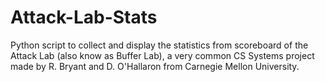 # Attack-Lab-Stats
Python script to collect and display the statistics from scoreboard of the Attack Lab (also know as Buffer Lab), a very common CS Systems project made by R. Bryant and D. O'Hallaron from Carnegie Mellon University.
